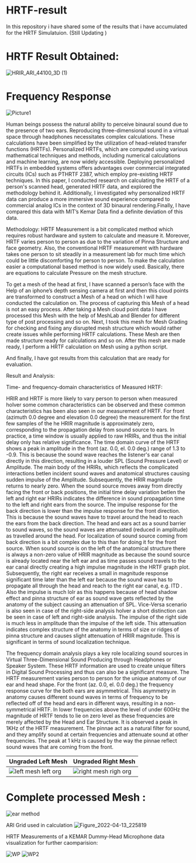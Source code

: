 # HRTF-result
In this repository i have shared some of the results that i have accumulated for the HRTF Simulatuion. (Still Updating )

# HRTF Result Obtained:
![HRIR_ARI_44100_3D (1)](https://github.com/abidshahriar/HRTF_-result/assets/64680295/32980442-b6a6-4cf2-8913-1f8c2191d661)
# Frequency Response
![Picture1](https://github.com/abidshahriar/HRTF_-result/assets/64680295/c9596e4e-f3d7-4ead-a8c9-7838177025f0)


Human beings possess the natural ability to perceive binaural sound due to the presence of two ears. Reproducing three-dimensional sound in a virtual space through headphones necessitates complex calculations. These calculations have been simplified by the utilization of head-related transfer functions (HRTFs). Personalized HRTFs, which are computed using various mathematical techniques and methods, including numerical calculations and machine learning, are now widely accessible. Deploying personalized HRTFs in embedded systems offers advantages over commercial integrated circuits (ICs) such as PTHRTF 2387, which employ pre-existing HRTF techniques. In this paper, I conducted research on calculating the HRTF of a person's scanned head, generated HRTF data, and explored the methodology behind it. Additionally, I investigated why personalized HRTF data can produce a more immersive sound experience compared to commercial analog ICs in the context of 3D binaural rendering.Finally, I have compared this data with MIT’s Kemar Data find a definite deviation of this data. 

 

Methodology:   HRTF Measurement is a bit complicated method which requires robust hardware and system to calculate and measure it. Moreover, HRTF varies person to person as due to the variation of Pinna Structure and face geometry. Also, the conventional HRTF measurement with hardware takes one person to sit steadily in a measurement lab for much time which could be little discomforting for person to person. To make the calculation easier a computational based method is now widely used. Basically, there are equations to calculate Pressure on the mesh structure.  

 

To get a mesh of the head at first, I have scanned a person’s face with the Help of an iphone’s depth sensing camera at first and then this cloud points are transformed to construct a Mesh of a head on which I will have conducted the calculation on. The process of capturing this Mesh of a head is not an easy process. After taking a Mesh cloud point data I have processed this Mesh with the help of MeshLab and Blender for different type of post processing and so on. Next, I took this mesh for Mesh Grading for checking and fixing any disrupted mesh structure which would rather create issues while performing HRTF calculations. These Mesh are then made structure ready for calculations and so on. After this mesh are made ready, I perform a HRTF calculation on Mesh using a python script. 

And finally, I have got results from this calculation that are ready for evaluation. 

Result and Analysis: 

Time- and frequency-domain characteristics of Measured HRTF: 

HRIR and HRTF is more likely to vary person to person when measured hoIver some common characteristics can be observed and these common characteristics has been also seen in our measurement of HRTF. For front (azimuth 0.0 degree and elevation 0.0 degree) the measurement for the first few samples of the he HRIR magnitude is approximately zero, corresponding to the propagation delay from sound source to ears. In practice, a time window is usually applied to raw HRIRs, and thus the initial delay only has relative significance. The time domain curve of the HRTF shows a peak in amplitude in the front (az. 0.0, el. 0.0 deg.) range of 1.3 to -0.9. This is because the sound wave reaches the listener's ear canal directly in this direction, resulting in a louder SPL (Sound Pressure Level) or Amplitude. The main body of the HRIRs, which reflects the complicated interactions betIen incident sound waves and anatomical structures causing sudden impulse of the Amplitude. Subsequently, the HRIR magnitude returns to nearly zero. When the sound source moves away from directly facing the front or back positions, the initial time delay variation betIen the left and right ear HRIRs indicates the difference in sound propagation time to the left and right ears from the source. The impulse response for the back direction is lower than the impulse response for the front direction. This is because the sound waves have to travel around the head to reach the ears from the back direction. The head and ears act as a sound barrier to sound waves, so the sound waves are attenuated (reduced in amplitude) as travelled around the head. For localization of sound source coming from back direction is a bit complex due to this than for doing it for the front source. When sound source is on the left of the anatomical structure there is always a non-zero value of HRIR magnitude as because the sound source is already located near the left ear and as time passes sound travels to the ear canal directly creating a high impulse magnitude in the HRTF graph plot. Subsequently, the right ear receives a small in magnitude response significant time later than the left ear because the sound wave has to propagate all through the head and reach to the right ear canal, e.g. ITD . Also the impulse is much loIr as this happens because of head shadow effect and pinna structure of ear as sound wave gets reflected by the anatomy of the subject causing an attenuation of SPL. Vice-Versa scenario is also seen in case of the right-side analysis hoIver a short distinction can be seen in case of left and right-side analysis. The impulse of the right side is much less in amplitude than the impulse of the left side. This attenuation indicates complex structure of the anatomy in terms of size or ridges of pinna structure and causes slight attenuation of HRIR magnitude. This is significant in terms of sound localization technique. 


The frequency domain analysis plays a key role localizing sound sources in Virtual Three-Dimensional Sound Producing through Headphones or Speaker System. These HRTF information are used to create unique filters in Digital Sound Processing and thus can also be a significant measure. 
The HRTF measurement varies person to person for the unique anatomy of our ear and head shape. For the front (az. 0.0, el. 0.0 deg.) the frequency response curve for the both ears are asymmetrical. This asymmetry in anatomy causes different sound waves in terms of frequency to be reflected off of the head and ears in different ways, resulting in a non-symmetrical HRTF. In lower frequencies above the level of under 600Hz the magnitude of HRTF tends to lie on zero level as these frequencies are merely affected by the Head and Ear Structure. It is observed a peak in 1KHz of the HRTF measurement. The pinnae act as a natural filter for sound, and they amplify sound at certain frequencies and attenuate sound at other frequencies. The peak at 1 kHz is caused by the way the pinnae reflect sound waves that are coming from the front.

 
|Ungraded Left Mesh |Ungraded Right Mesh |
|------------|-----------|
|      ![left mesh left org ](https://github.com/abidshahriar/HRTF_-result/assets/64680295/f3505174-6f6c-4a20-aa99-f8fe2f314b76)|  ![right mesh righ org ](https://github.com/abidshahriar/HRTF_-result/assets/64680295/58b3e677-ec4c-48d3-b275-dc94229b0b4e)|

# Complete processed Mesh :

![ear method](https://github.com/abidshahriar/HRTF_-result/assets/64680295/3bf87dcc-9932-48dc-9924-7d0c4d354279)

ARI Grid used in calculation
![Figure_2022-04-13_225819](https://github.com/abidshahriar/HRTF_-result/assets/64680295/e3843ce8-6db2-486d-b70e-535ba2b6ef10)

HRTF Measurements of a KEMAR Dummy-Head Microphone data visualization for further caomparision:

![WP](https://github.com/abidshahriar/HRTF_-result/assets/64680295/ac040751-8cd6-4f95-b0a6-a298ee5d6f13)
![WP2](https://github.com/abidshahriar/HRTF_-result/assets/64680295/092eda7d-9248-4083-873e-1d631ea13d7d)
